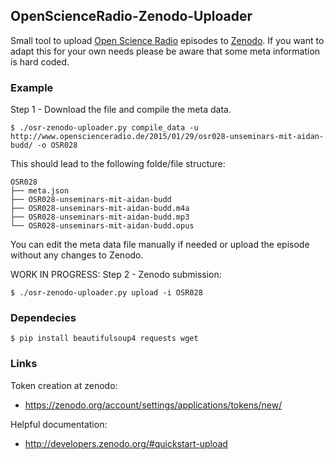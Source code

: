 ## OpenScienceRadio-Zenodo-Uploader

Small tool to upload [Open Science Radio](http://openscienceradio.de)
episodes to [Zenodo](https://zenodo.org). If you want to adapt this for
your own needs please be aware that some meta information is hard
coded.

### Example


Step 1 - Download the file and compile the meta data.

```
$ ./osr-zenodo-uploader.py compile_data -u http://www.openscienceradio.de/2015/01/29/osr028-unseminars-mit-aidan-budd/ -o OSR028
```

This should lead to the following folde/file structure:
```
OSR028
├── meta.json
├── OSR028-unseminars-mit-aidan-budd
├── OSR028-unseminars-mit-aidan-budd.m4a
├── OSR028-unseminars-mit-aidan-budd.mp3
└── OSR028-unseminars-mit-aidan-budd.opus
```

You can edit the meta data file manually if needed or upload the
episode without any changes to Zenodo.

WORK IN PROGRESS: Step 2 - Zenodo submission:

```
$ ./osr-zenodo-uploader.py upload -i OSR028
```

### Dependecies

```
$ pip install beautifulsoup4 requests wget
```

### Links

Token creation at zenodo:
- https://zenodo.org/account/settings/applications/tokens/new/

Helpful documentation: 
- http://developers.zenodo.org/#quickstart-upload
